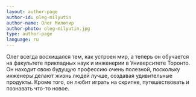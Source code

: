 ```yaml
---
layout: author-page
author-id: oleg-milyutin
author-name: Олег Милютир
author-photo: oleg-milyutin.jpg
type: author-page
language: ru
---
```

Олег всегда восхищался тем, как устроен мир, а теперь он обучается на факультете прикладных наук и инженерии в Университете Торонто. Он находит свою будущую профессию очень полезной, поскольку инженеры делают жизнь людей лучше, создавая удивительные продукты. Кроме того, он любит играть на скрипке, путешествовать и познавать что-то новое.